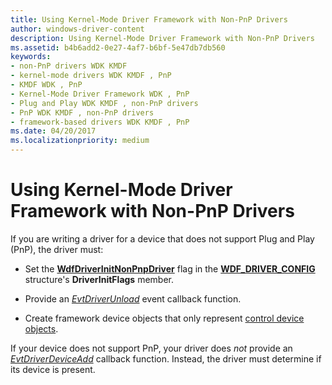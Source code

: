 ```yaml
---
title: Using Kernel-Mode Driver Framework with Non-PnP Drivers
author: windows-driver-content
description: Using Kernel-Mode Driver Framework with Non-PnP Drivers
ms.assetid: b4b6add2-0e27-4af7-b6bf-5e47db7db560
keywords:
- non-PnP drivers WDK KMDF
- kernel-mode drivers WDK KMDF , PnP
- KMDF WDK , PnP
- Kernel-Mode Driver Framework WDK , PnP
- Plug and Play WDK KMDF , non-PnP drivers
- PnP WDK KMDF , non-PnP drivers
- framework-based drivers WDK KMDF , PnP
ms.date: 04/20/2017
ms.localizationpriority: medium
---
```


# Using Kernel-Mode Driver Framework with Non-PnP Drivers





If you are writing a driver for a device that does not support Plug and Play (PnP), the driver must:

-   Set the [**WdfDriverInitNonPnpDriver**](https://msdn.microsoft.com/library/windows/hardware/ff551303) flag in the [**WDF\_DRIVER\_CONFIG**](https://msdn.microsoft.com/library/windows/hardware/ff551300) structure's **DriverInitFlags** member.

-   Provide an [*EvtDriverUnload*](https://msdn.microsoft.com/library/windows/hardware/ff541694) event callback function.

-   Create framework device objects that only represent [control device objects](using-control-device-objects.md).

If your device does not support PnP, your driver does *not* provide an [*EvtDriverDeviceAdd*](https://msdn.microsoft.com/library/windows/hardware/ff541693) callback function. Instead, the driver must determine if its device is present.

 

 






